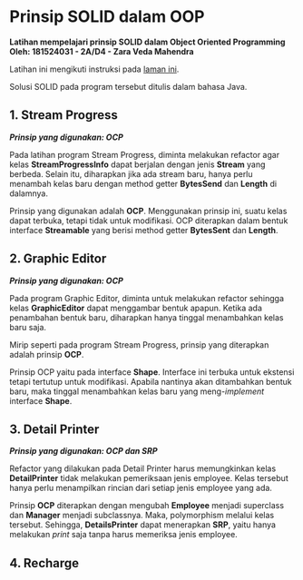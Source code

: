 # Prinsip SOLID dalam OOP

**Latihan mempelajari prinsip SOLID dalam Object Oriented Programming
Oleh: 181524031 - 2A/D4 - Zara Veda Mahendra**

Latihan ini mengikuti instruksi pada [laman ini](https://github.com/stefkavasileva/SoftUni-Software-Engineering/tree/master/C%23Fundamentals/OOP-Advanced/Exercises/SOLID-Lab).

Solusi SOLID pada program tersebut ditulis dalam bahasa Java.

## 1. Stream Progress
**_Prinsip yang digunakan: OCP_**

Pada latihan program Stream Progress, diminta melakukan refactor agar kelas **StreamProgressInfo** dapat berjalan dengan jenis **Stream** yang berbeda. Selain itu, diharapkan jika ada stream baru, hanya perlu menambah kelas baru dengan method getter **BytesSend** dan **Length** di dalamnya.

Prinsip yang digunakan adalah **OCP**. Menggunakan prinsip ini, suatu kelas dapat terbuka, tetapi tidak untuk modifikasi. OCP diterapkan dalam bentuk interface **Streamable** yang berisi method getter **BytesSent** dan **Length**.

## 2. Graphic Editor
**_Prinsip yang digunakan: OCP_**

Pada program Graphic Editor, diminta untuk melakukan refactor sehingga kelas **GraphicEditor** dapat menggambar bentuk apapun. Ketika ada penambahan bentuk baru, diharapkan hanya tinggal menambahkan kelas baru saja.

Mirip seperti pada program Stream Progress, prinsip yang diterapkan adalah prinsip **OCP**.

Prinsip OCP yaitu pada interface **Shape**. Interface ini terbuka untuk ekstensi tetapi tertutup untuk modifikasi. Apabila nantinya akan ditambahkan bentuk baru, maka tinggal menambahkan kelas baru yang meng-_implement_ interface **Shape**.

## 3. Detail Printer
**_Prinsip yang digunakan: OCP dan SRP_**

Refactor yang dilakukan pada Detail Printer harus memungkinkan kelas **DetailPrinter** tidak melakukan pemeriksaan jenis employee. Kelas tersebut hanya perlu menampilkan rincian dari setiap jenis employee yang ada.

Prinsip **OCP** diterapkan dengan mengubah **Employee** menjadi superclass dan **Manager** menjadi subclassnya. Maka, polymorphism melalui kelas tersebut. Sehingga, **DetailsPrinter** dapat menerapkan **SRP**, yaitu hanya melakukan _print_ saja tanpa harus memeriksa jenis employee.

## 4. Recharge
